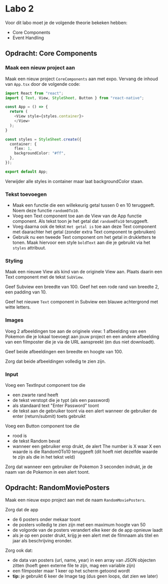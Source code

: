 # Labo 2

Voor dit labo moet je de volgende theorie bekeken hebben:
- Core Components
- Event Handling

## Opdracht: Core Components

### Maak een nieuw project aan

Maak een nieuw project `CoreComponents` aan met expo. Vervang de inhoud van `App.tsx` door de volgende code:

```typescript expo={}
import React from "react";
import { Text, View, StyleSheet, Button } from "react-native";

const App = () => {
  return (
    <View style={styles.container}>
    </View>
  );
}

const styles = StyleSheet.create({
  container: {
    flex: 1,
    backgroundColor: "#ff",
  },
});

export default App;
```

Verwijder alle styles in container maar laat backgroundColor staan.

### Tekst toevoegen

- Maak een functie die een willekeurig getal tussen 0 en 10 teruggeeft. Noem deze functie `random0To10`.
- Voeg een Text component toe aan de View van de App functie component. Als tekst toon je het getal dat `random0To10` teruggeeft.
- Voeg daarna ook de tekst `Het getal is` toe aan deze Text component met daarachter het getal (zonder extra Text component te gebruiken)
- Gebruik nu een tweede Text component om het getal in drukletters te tonen. Maak hiervoor een style `boldText` aan die je gebruikt via het `styles` attribuut.

### Styling

Maak een nieuwe View als kind van de originele View aan. Plaats daarin een Text component met de tekst `SubView`.

Geef Subview een breedte van 100. Geef het een rode rand van breedte 2, een padding van 10.

Geef het nieuwe `Text` component in Subview een blauwe achtergrond met witte letters.

### Images

Voeg 2 afbeeldingen toe aan de originele view: 1 afbeelding van een Pokemon die je lokaal toevoegt aan jouw project en een andere afbeelding van een filmposter die je via de URL aanspreekt (en dus niet downloadt).

Geef beide afbeeldingen een breedte en hoogte van 100.

Zorg dat beide afbeeldingen volledig te zien zijn.

### Input

Voeg een TextInput component toe die 
- een zwarte rand heeft
- de tekst verstopt die je typt (als een password)
- als standaard text "Enter Password" toont
- de tekst aan de gebruiker toont via een alert wanneer de gebruiker de enter (return/submit) toets gebruikt

Voeg een Button component toe die
- rood is 
- de tekst Random bevat
- wanneer een gebruiker erop drukt, de alert The number is X waar X een waarde is die Random0To10 teruggeeft (dit hoeft niet dezelfde waarde te zijn als die in het tekst veld)

Zorg dat wanneer een gebruiker de Pokemon 3 seconden indrukt, je de naam van de Pokemon in een alert toont. 

## Opdracht: RandomMoviePosters

Maak een nieuw expo project aan met de naam `RandomMoviePosters`.

Zorg dat de app
- de 6 posters onder mekaar toont
- de posters volledig te zien zijn met een maximum hoogte van 50
- de volgorde van de posters verandert elke keer de de app opnieuw laadt
- als je op een poster drukt, krijg je een alert met de filmnaam als titel en jaar als beschrijving eronder.

Zorg ook dat:
- de data van posters (url, name, year) in een array van JSON objecten zitten (hoeft geen externe file te zijn, mag een variable zijn)
- een filmposter maar 1 keer op het scherm getoond wordt
- **tip:** je gebruikt 6 keer de Image tag (dus geen loops, dat zien we later)


